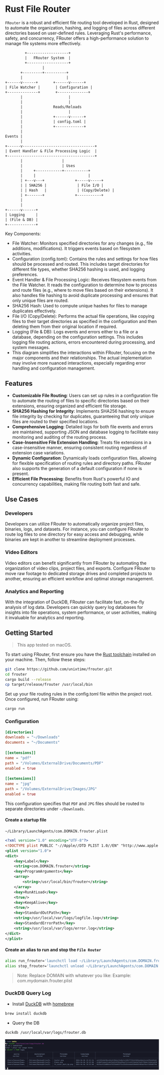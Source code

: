 # Rust File Router

`FRouter` is a robust and efficient file routing tool developed in Rust, designed to automate the organization, hashing, and logging of files across different directories based on user-defined rules. Leveraging Rust's performance, safety, and concurrency, FRouter offers a high-performance solution to manage file systems more effectively.

```
         +-------------------+
         |   FRouter System  |
         +-------------------+
                 |
       +---------+----------+
       |                    |
+------v------+       +------v------+
| File Watcher |       | Configuration |
+--------------+       +--------------+
       |                     |
       |                     |
       |              Reads/Reloads
       |                     |
       |              +------v------+
       |              | config.toml |
       |              +-------------+
       |
Events |
       |
+------v---------------------------------+
| Event Handler & File Processing Logic  |
+----------------------------------------+
       |                  |
       |                  | Uses
       |     +------------+-----------+
       |     |                        |
       | +---v---+              +-----v-----+
       | | SHA256 |              | File I/O |
       | | Hash   |              | (Copy/Delete) |
       | +-------+              +-----------+
       |
       |
+------v------+
| Logging     |
| (File & DB) |
+-------------+
```

Key Components:
* File Watcher: Monitors specified directories for any changes (e.g., file additions, modifications). It triggers events based on filesystem activities.
* Configuration (config.toml): Contains the rules and settings for how files should be processed and routed. This includes target directories for different file types, whether SHA256 hashing is used, and logging preferences.
* Event Handler & File Processing Logic: Receives filesystem events from the File Watcher. It reads the configuration to determine how to process and route files (e.g., where to move files based on their extensions). It also handles file hashing to avoid duplicate processing and ensures that only unique files are routed.
* SHA256 Hash: Used to compute unique hashes for files to manage duplicates effectively.
* File I/O (Copy/Delete): Performs the actual file operations, like copying files to their target directories as specified in the configuration and then deleting them from their original location if required.
* Logging (File & DB): Logs events and errors either to a file or a database, depending on the configuration settings. This includes logging file routing actions, errors encountered during processing, and system messages.
* This diagram simplifies the interactions within FRouter, focusing on the major components and their relationships. The actual implementation may involve more nuanced interactions, especially regarding error handling and configuration management.


## Features
- **Customizable File Routing**: Users can set up rules in a configuration file to automate the routing of files to specific directories based on their extensions, ensuring organized and efficient file storage.
- **SHA256 Hashing for Integrity**: Implements SHA256 hashing to ensure file integrity by checking for duplicates, guaranteeing that only unique files are routed to their specified locations.
- **Comprehensive Logging**: Detailed logs for both file events and errors are maintained, supporting JSON and database logging to facilitate easy monitoring and auditing of the routing process.
- **Case-Insensitive File Extension Handling**: Treats file extensions in a case-insensitive manner, ensuring consistent routing regardless of extension case variations.
- **Dynamic Configuration**: Dynamically loads configuration files, allowing for flexible specification of routing rules and directory paths. FRouter also supports the generation of a default configuration if none is present.
- **Efficient File Processing**: Benefits from Rust's powerful IO and concurrency capabilities, making file routing both fast and safe.

## Use Cases

### Developers
Developers can utilize FRouter to automatically organize project files, binaries, logs, and datasets. For instance, you can configure FRouter to route log files to one directory for easy access and debugging, while binaries are kept in another to streamline deployment processes.

### Video Editors
Video editors can benefit significantly from FRouter by automating the organization of video clips, project files, and exports. Configure FRouter to move raw footage to dedicated storage drives and completed projects to another, ensuring an efficient workflow and optimal storage management.

### Analytics and Reporting
With the integration of DuckDB, FRouter can facilitate fast, on-the-fly analysis of log data. Developers can quickly query log databases for insights into file operations, system performance, or user activities, making it invaluable for analytics and reporting.


## Getting Started

> This app tested on macOS.

To start using FRouter, first ensure you have the [Rust toolchain](https://www.rust-lang.org/tools/install) installed on your machine. Then, follow these steps:

```bash
git clone https://github.com/unixtime/frouter.git
cd frouter
cargo build --release
cp target/release/frouter /usr/local/bin
```

Set up your file routing rules in the config.toml file within the project root. Once configured, run FRouter using:

```bash
cargo run
```

### Configuration

```toml
[directories]
downloads = "~/Downloads"
documents = "~/Documents"

[[extensions]]
name = "pdf"
path = "/Volumes/ExternalDrive/Documents/PDF"
enabled = true

[[extensions]]
name = "jpg"
path = "/Volumes/ExternalDrive/Images/JPG"
enabled = true
```

This configuration specifies that `PDF` and `JPG` files should be routed to separate directories under `~/Downloads`.

#### Create a startup file

`~/Library/LaunchAgents/com.DOMAIN.frouter.plist`

```xml
<?xml version="1.0" encoding="UTF-8"?>
<!DOCTYPE plist PUBLIC "-//Apple//DTD PLIST 1.0//EN" "http://www.apple.com/DTDs/PropertyList-1.0.dtd">
<plist version="1.0">
<dict>
    <key>Label</key>
    <string>com.DOMAIN.frouter</string>
    <key>ProgramArguments</key>
    <array>
        <string>/usr/local/bin/frouter</string>
    </array>
    <key>RunAtLoad</key>
    <true/>
    <key>KeepAlive</key>
    <true/>
    <key>StandardOutPath</key>
    <string>/usr/local/var/logs/logfile.log</string>
    <key>StandardErrorPath</key>
    <string>/usr/local/var/logs/error.log</string>
</dict>
</plist>
```

#### Create an alias to run and stop the `File Router`

```bash
alias run_frouter='launchctl load ~/Library/LaunchAgents/com.DOMAIN.frouter.plist'
alias stop_frouter='launchctl unload ~/Library/LaunchAgents/com.DOMAIN.frouter.plist'
```

> Note: Replace DOMAIN with whatever you like:
> Example: com.mydomain.frouter.plist

### DuckDB Query Log

- Install [DuckDB](https://duckdb.org/) with [homebrew](https://brew.sh/)
```bash
brew install duckdb
```

- Query the DB
```bash
duckdb /usr/local/var/logs/frouter.db
```

![DB Query](media/duckdb_log_query.png)